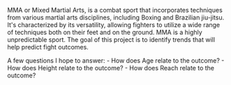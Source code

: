 MMA or Mixed Martial Arts, is a combat sport that incorporates techniques from various martial arts disciplines, including Boxing and Brazilian jiu-jitsu. It's characterized by its versatility, allowing fighters to utilize a wide range of techniques both on their feet and on the ground.
MMA is a highly unpredictable sport. The goal of this project is to identify trends that will help predict fight outcomes.

A few questions I hope to answer:
    - How does Age relate to the outcome?
    - How does Height relate to the outcome?
    - How does Reach relate to the outcome?
